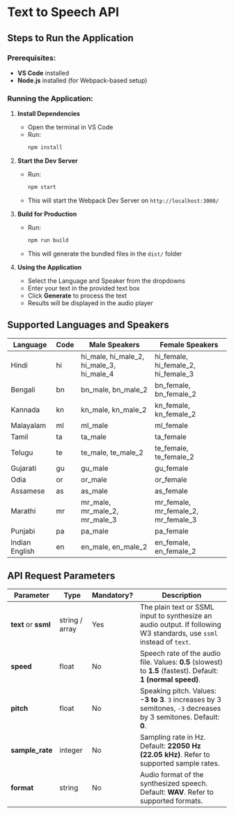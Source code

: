 # Text to Speech API

## Steps to Run the Application

### Prerequisites:

- **VS Code** installed
- **Node.js** installed (for Webpack-based setup)

### Running the Application:

1. **Install Dependencies**

   - Open the terminal in VS Code
   - Run:
     ```sh
     npm install
     ```

2. **Start the Dev Server**

   - Run:
     ```sh
     npm start
     ```
   - This will start the Webpack Dev Server on `http://localhost:3000/`

3. **Build for Production**

   - Run:
     ```sh
     npm run build
     ```
   - This will generate the bundled files in the `dist/` folder

4. **Using the Application**
   - Select the Language and Speaker from the dropdowns
   - Enter your text in the provided text box
   - Click **Generate** to process the text
   - Results will be displayed in the audio player

## Supported Languages and Speakers

| Language       | Code | Male Speakers                            | Female Speakers                     |
| -------------- | ---- | ---------------------------------------- | ----------------------------------- |
| Hindi          | hi   | hi_male, hi_male_2, hi_male_3, hi_male_4 | hi_female, hi_female_2, hi_female_3 |
| Bengali        | bn   | bn_male, bn_male_2                       | bn_female, bn_female_2              |
| Kannada        | kn   | kn_male, kn_male_2                       | kn_female, kn_female_2              |
| Malayalam      | ml   | ml_male                                  | ml_female                           |
| Tamil          | ta   | ta_male                                  | ta_female                           |
| Telugu         | te   | te_male, te_male_2                       | te_female, te_female_2              |
| Gujarati       | gu   | gu_male                                  | gu_female                           |
| Odia           | or   | or_male                                  | or_female                           |
| Assamese       | as   | as_male                                  | as_female                           |
| Marathi        | mr   | mr_male, mr_male_2, mr_male_3            | mr_female, mr_female_2, mr_female_3 |
| Punjabi        | pa   | pa_male                                  | pa_female                           |
| Indian English | en   | en_male, en_male_2                       | en_female, en_female_2              |

## API Request Parameters

| Parameter            | Type           | Mandatory? | Description                                                                                                          |
| -------------------- | -------------- | ---------- | -------------------------------------------------------------------------------------------------------------------- |
| **text** or **ssml** | string / array | Yes        | The plain text or SSML input to synthesize an audio output. If following W3 standards, use `ssml` instead of `text`. |
| **speed**            | float          | No         | Speech rate of the audio file. Values: **0.5** (slowest) to **1.5** (fastest). Default: **1 (normal speed)**.        |
| **pitch**            | float          | No         | Speaking pitch. Values: **-3 to 3**. `3` increases by 3 semitones, `-3` decreases by 3 semitones. Default: **0**.    |
| **sample_rate**      | integer        | No         | Sampling rate in Hz. Default: **22050 Hz (22.05 kHz)**. Refer to supported sample rates.                             |
| **format**           | string         | No         | Audio format of the synthesized speech. Default: **WAV**. Refer to supported formats.                                |
